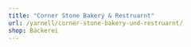 ```yaml
---
title: "Corner Stone Bakery & Restruarnt"
url: /yarnell/corner-stone-bakery-und-restruarnt/
shop: Bäckerei
---
```

